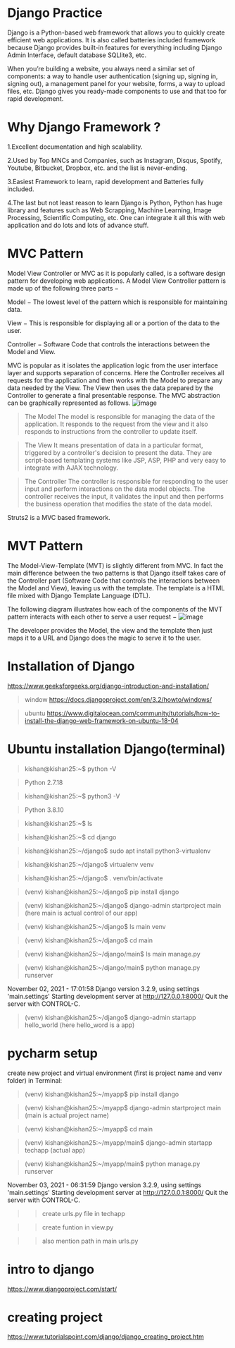 # Django Practice
Django is a Python-based web framework that allows you to quickly create efficient web applications. It is also called batteries included framework because Django provides built-in features for everything including Django Admin Interface, default database SQLlite3, etc. 

When you’re building a website, you always need a similar set of components: a way to handle user authentication (signing up, signing in, signing out), a management panel for your website, forms, a way to upload files, etc. Django gives you ready-made components to use and that too for rapid development.

# Why Django Framework ?
1.Excellent documentation and high scalability.

2.Used by Top MNCs and Companies, such as Instagram, Disqus, Spotify, Youtube, Bitbucket, Dropbox, etc. and the list is never-ending.

3.Easiest Framework to learn, rapid development and Batteries fully included.

4.The last but not least reason to learn Django is Python, Python has huge library and features such as Web Scrapping, Machine Learning, Image Processing, Scientific Computing, etc. One can integrate it all this with web application and do lots and lots of advance stuff.

# MVC Pattern
Model View Controller or MVC as it is popularly called, is a software design pattern for developing web applications. A Model View Controller pattern is made up of the following three parts −

Model − The lowest level of the pattern which is responsible for maintaining data.

View − This is responsible for displaying all or a portion of the data to the user.

Controller − Software Code that controls the interactions between the Model and View.

MVC is popular as it isolates the application logic from the user interface layer and supports separation of concerns. Here the Controller receives all requests for the application and then works with the Model to prepare any data needed by the View. The View then uses the data prepared by the Controller to generate a final presentable response. The MVC abstraction can be graphically represented as follows.
![image](https://user-images.githubusercontent.com/66677660/138484939-ef9ca7ce-e14a-40d3-887b-88aa71aad54d.png)
>The Model
The model is responsible for managing the data of the application. It responds to the request from the view and it also responds to instructions from the controller to update itself.

>The View
It means presentation of data in a particular format, triggered by a controller's decision to present the data. They are script-based templating systems like JSP, ASP, PHP and very easy to integrate with AJAX technology.

>The Controller
The controller is responsible for responding to the user input and perform interactions on the data model objects. The controller receives the input, it validates the input and then performs the business operation that modifies the state of the data model.

Struts2 is a MVC based framework.

# MVT Pattern

The Model-View-Template (MVT) is slightly different from MVC. In fact the main difference between the two patterns is that Django itself takes care of the Controller part (Software Code that controls the interactions between the Model and View), leaving us with the template. The template is a HTML file mixed with Django Template Language (DTL).

The following diagram illustrates how each of the components of the MVT pattern interacts with each other to serve a user request −
![image](https://user-images.githubusercontent.com/66677660/138485489-395d1a7b-badd-4ecc-96cb-040e26b6beaa.png)

The developer provides the Model, the view and the template then just maps it to a URL and Django does the magic to serve it to the user.

# Installation of Django
https://www.geeksforgeeks.org/django-introduction-and-installation/
>window
https://docs.djangoproject.com/en/3.2/howto/windows/

>ubuntu
https://www.digitalocean.com/community/tutorials/how-to-install-the-django-web-framework-on-ubuntu-18-04


# Ubuntu installation Django(terminal)

> kishan@kishan25:~$ python -V

> Python 2.7.18

> kishan@kishan25:~$ python3 -V

> Python 3.8.10

> kishan@kishan25:~$ ls

> kishan@kishan25:~$ cd django

> kishan@kishan25:~/django$ sudo apt install python3-virtualenv

> kishan@kishan25:~/django$ virtualenv venv

> kishan@kishan25:~/django$ . venv/bin/activate

> (venv) kishan@kishan25:~/django$ pip install django

> (venv) kishan@kishan25:~/django$ django-admin startproject main       (here main is actual control of our app)

> (venv) kishan@kishan25:~/django$ ls
main  venv

> (venv) kishan@kishan25:~/django$ cd main

> (venv) kishan@kishan25:~/django/main$ ls
main  manage.py

> (venv) kishan@kishan25:~/django/main$ python manage.py runserver

November 02, 2021 - 17:01:58
Django version 3.2.9, using settings 'main.settings'
Starting development server at http://127.0.0.1:8000/
Quit the server with CONTROL-C.

> (venv) kishan@kishan25:~/django$ django-admin startapp hello_world     (here hello_word is a app)

# pycharm setup
create new project and virtual environment (first is project name and venv folder) in 
Terminal:

> (venv) kishan@kishan25:~/myapp$ pip install django

> (venv) kishan@kishan25:~/myapp$  django-admin startproject main       (main is actual project name)

>  (venv) kishan@kishan25:~/myapp$ cd main

> (venv) kishan@kishan25:~/myapp/main$ django-admin startapp techapp     (actual app)

> (venv) kishan@kishan25:~/myapp/main$ python manage.py runserver

>
November 03, 2021 - 06:31:59
Django version 3.2.9, using settings 'main.settings'
Starting development server at http://127.0.0.1:8000/
Quit the server with CONTROL-C.
> 



>> create urls.py file in techapp

>> create funtion in view.py

>> also mention path in main urls.py

# intro to django

https://www.djangoproject.com/start/

# creating project

https://www.tutorialspoint.com/django/django_creating_project.htm
